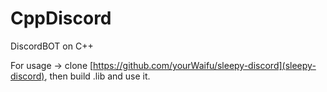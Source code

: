 # CppDiscord
DiscordBOT on C++

For usage -> clone [https://github.com/yourWaifu/sleepy-discord](sleepy-discord), then build .lib and use it.
